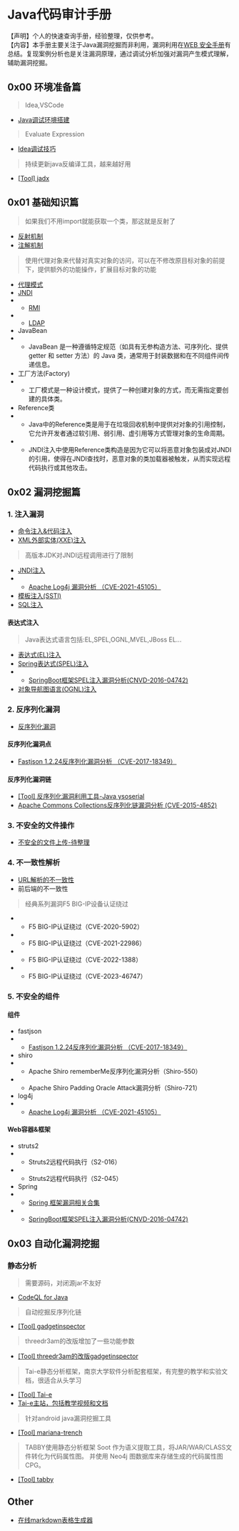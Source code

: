 # Java代码审计手册

【声明】个人的快速查询手册，经验整理，仅供参考。   
【内容】本手册主要关注于Java漏洞挖掘而非利用，漏洞利用在[WEB 安全手册](https://github.com/ReAbout/web-sec)有总结。复现案例分析也是关注漏洞原理，通过调试分析加强对漏洞产生模式理解，辅助漏洞挖掘。

## 0x00 环境准备篇
>Idea,VSCode
- [Java调试环境搭建](./base/debug.md)
> Evaluate Expression
- [Idea调试技巧](https://developer.aliyun.com/article/1058784)
>持续更新java反编译工具，越来越好用
- [[Tool] jadx](https://github.com/skylot/jadx)

## 0x01 基础知识篇

>如果我们不用import就能获取一个类，那这就是反射了
- [反射机制](./base/reflect.md)
- [注解机制](./base/annotation.md)
>使用代理对象来代替对真实对象的访问，可以在不修改原目标对象的前提下，提供额外的功能操作，扩展目标对象的功能
- [代理模式](./base/proxy.md)
- [JNDI](./base/jndi.md)
- - [RMI](./base/rmi.md)
- - [LDAP](./base/ldap.md)
- JavaBean
- - JavaBean 是一种遵循特定规范（如具有无参构造方法、可序列化、提供 getter 和 setter 方法）的 Java 类，通常用于封装数据和在不同组件间传递信息。
- 工厂方法(Factory)
- - 工厂模式是一种设计模式，提供了一种创建对象的方式，而无需指定要创建的具体类。
- Reference类
- - Java中的Reference类是用于在垃圾回收机制中提供对对象的引用控制，它允许开发者通过软引用、弱引用、虚引用等方式管理对象的生命周期。
- - JNDI注入中使用Reference类构造是因为它可以将恶意对象包装成对JNDI的引用，使得在JNDI查找时，恶意对象的类加载器被触发，从而实现远程代码执行或其他攻击。

## 0x02 漏洞挖掘篇

### 1. 注入漏洞


- [命令注入&代码注入](./vul/rce.md)
- [XML外部实体(XXE)注入](./vul/xxe.md)
>高版本JDK对JNDI远程调用进行了限制
- [JNDI注入](./base/jndi.md)
- - [Apache Log4j 漏洞分析 （CVE-2021-45105）](./poc/CVE-2021-45105.md)
- [模板注入(SSTI)](./vul/ssti.md)
- [SQL注入](./vul/sql.md)

#### 表达式注入
>Java表达式语言包括:EL,SPEL,OGNL,MVEL,JBoss EL... 
- [表达式(EL)注入](./vul/el.md)
- [Spring表达式(SPEL)注入](./vul/el.md)
- - [SpringBoot框架SPEL注入漏洞分析(CNVD-2016-04742)](./poc/CNVD-2016-04742.md)
- [对象导航图语言(OGNL)注入](./vul/ognl.md)

### 2. 反序列化漏洞

- [反序列化漏洞](./vul/deserialization.md)

#### 反序列化漏洞点
- [Fastjson 1.2.24反序列化漏洞分析 （CVE-2017-18349）](./poc/CVE-2017-18349.md)
#### 反序列化漏洞链
- [[Tool] 反序列化漏洞利用工具-Java ysoserial](https://github.com/frohoff/ysoserial)
- [Apache Commons Collections反序列化链漏洞分析 (CVE-2015-4852)](./poc/CVE-2015-4852.md)


### 3. 不安全的文件操作

- [不安全的文件上传-待整理](./vul/upload.md)

### 4. 不一致性解析

- [URL解析的不一致性](./vul/inconsistency-url.md)
- 前后端的不一致性
>经典系列漏洞F5 BIG-IP设备认证绕过
- - F5 BIG-IP认证绕过（CVE-2020-5902）
- - F5 BIG-IP认证绕过（CVE-2021-22986）
- - F5 BIG-IP认证绕过（CVE-2022-1388）
- - F5 BIG-IP认证绕过（CVE-2023-46747）

### 5. 不安全的组件

#### 组件

- fastjson
- - [Fastjson 1.2.24反序列化漏洞分析 （CVE-2017-18349）](./poc/CVE-2017-18349.md)
- shiro
- - Apache Shiro rememberMe反序列化漏洞分析（Shiro-550）
- - Apache Shiro Padding Oracle Attack漏洞分析（Shiro-721）
- log4j
- - [Apache Log4j 漏洞分析 （CVE-2021-45105）](./poc/CVE-2021-45105.md)


#### Web容器&框架
- struts2
- -  Struts2远程代码执行（S2-016）
- -  Struts2远程代码执行（S2-045）
- Spring
- - [Spring 框架漏洞相关合集](https://www.viewofthai.link/2023/01/18/spring-%E6%A1%86%E6%9E%B6%E6%BC%8F%E6%B4%9E%E7%9B%B8%E5%85%B3%E5%90%88%E9%9B%86/)
- -  [SpringBoot框架SPEL注入漏洞分析(CNVD-2016-04742)](./poc/CNVD-2016-04742.md)

## 0x03 自动化漏洞挖掘

### 静态分析
>需要源码，对闭源jar不友好
- [CodeQL for Java](./auto/codeql.md)
>自动挖掘反序列化链
- [[Tool] gadgetinspector](https://github.com/JackOfMostTrades/gadgetinspector)
> threedr3am的改版增加了一些功能参数
- [[Tool] threedr3am的改版gadgetinspector](https://github.com/threedr3am/gadgetinspector)
>Tai-e静态分析框架，南京大学软件分析配套框架，有完整的教学和实验文档，很适合从头学习
- [[Tool] Tai-e](https://github.com/pascal-lab/Tai-e)
- [Tai-e主站，包括教学视频和文档](https://tai-e.pascal-lab.net/)
>针对android java漏洞挖掘工具
- [[Tool] mariana-trench
](https://github.com/facebook/mariana-trench)
>TABBY使用静态分析框架 Soot 作为语义提取工具，将JAR/WAR/CLASS文件转化为代码属性图。 并使用 Neo4j 图数据库来存储生成的代码属性图CPG。
- [[Tool] tabby](https://github.com/wh1t3p1g/tabby)



## Other

- [在线markdown表格生成器](https://tableconvert.com/zh-cn/markdown-generator)